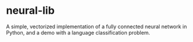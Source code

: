 # neural-lib
A simple, vectorized implementation of a fully connected neural network in Python, and a demo with a language classification problem.
